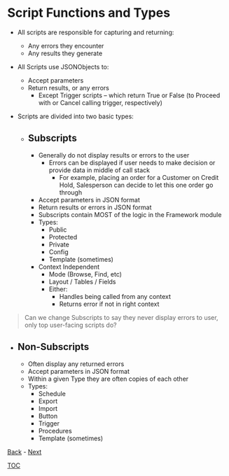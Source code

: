 # Script Functions and Types

- All scripts are responsible for capturing and returning:

  - Any errors they encounter
  - Any results they generate

- All Scripts use JSONObjects to:

  - Accept parameters
  - Return results, or any errors
    - Except Trigger scripts – which return True or False (to Proceed with or Cancel calling trigger, respectively)
- Scripts are divided into two basic types:

  - ## Subscripts
    - Generally do not display results or errors to the user
      - Errors can be displayed if user needs to make decision or provide data in middle of call stack
        - For example, placing an order for a Customer on Credit Hold, Salesperson can decide to let this one order go through
    - Accept parameters in JSON format
    - Return results or errors in JSON format
    - Subscripts contain MOST of the logic in the Framework module
    - Types:
      - Public
      - Protected
      - Private
      - Config
      - Template (sometimes)
    - Context Independent
      - Mode (Browse, Find, etc)
      - Layout / Tables / Fields
      - Either:
        - Handles being called from any context
        - Returns error if not in right context  

> Can we change Subscripts to say they never display errors to user, only top user-facing scripts do?

  - ## Non-Subscripts 
    - Often display any returned errors
    - Accept parameters in JSON format
    - Within a given Type they are often copies of each other
    - Types:
      - Schedule
      - Export
      - Import
      - Button
      - Trigger
      - Procedures
      - Template (sometimes)
  
[Back](Introduction.md) - [Next](Script_Folders_Non_Module.md)

[TOC](TOC.md)
